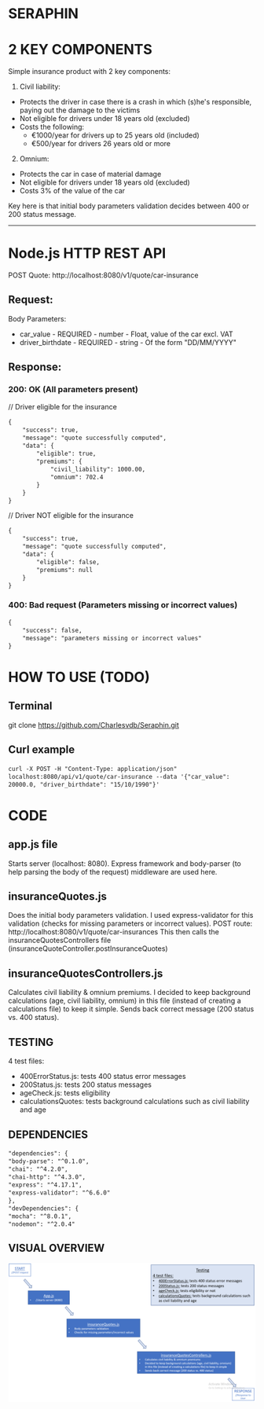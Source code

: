 # SERAPHIN

# 2 KEY COMPONENTS

Simple insurance product with 2 key components:
1) Civil liability:
- Protects the driver in case there is a crash in which (s)he's responsible, paying out the damage to the victims
- Not eligible for drivers under 18 years old (excluded)
- Costs the following:
    * €1000/year for drivers up to 25 years old (included)
    * €500/year for drivers 26 years old or more

2) Omnium:
- Protects the car in case of material damage
- Not eligible for drivers under 18 years old (excluded)
- Costs 3% of the value of the car

Key here is that initial body parameters validation decides between 400 or 200 status message.

_________________________________________________________________

# Node.js HTTP REST API

POST Quote: http://localhost:8080/v1/quote/car-insurance

## Request:
Body Parameters:
- car_value - REQUIRED -  number - Float, value of the car excl. VAT
- driver_birthdate - REQUIRED - string - Of the form "DD/MM/YYYY"

## Response:
### 200: OK (All parameters present)
// Driver eligible for the insurance
    
    {
        "success": true,
        "message": "quote successfully computed",
        "data": {
            "eligible": true,
            "premiums": {
                "civil_liability": 1000.00,
                "omnium": 702.4
            }
        }
    }  

// Driver NOT eligible for the insurance
    
    {
        "success": true,
        "message": "quote successfully computed",
        "data": {
            "eligible": false,
            "premiums": null
        }
    }

### 400: Bad request (Parameters missing or incorrect values)
    {
        "success": false,
        "message": "parameters missing or incorrect values"
    }

# HOW TO USE (TODO)

## Terminal
git clone https://github.com/Charlesvdb/Seraphin.git

## Curl example
    curl -X POST -H "Content-Type: application/json" localhost:8080/api/v1/quote/car-insurance --data '{"car_value": 20000.0, "driver_birthdate": "15/10/1990"}'

# CODE

## app.js file
Starts server (localhost: 8080). Express framework and body-parser (to help parsing the body of the request) middleware are used here.

## insuranceQuotes.js
Does the initial body parameters validation. I used express-validator for this validation (checks for missing parameters or incorrect values). 
POST route:    http://localhost:8080/v1/quote/car-insurances
This then calls the insuranceQuotesControllers file (insuranceQuoteController.postInsuranceQuotes)

## insuranceQuotesControllers.js
Calculates civil liability & omnium premiums.
I decided to keep background calculations (age, civil liability, omnium) in this file (instead of creating a calculations file) to keep it simple.
Sends back correct message (200 status vs. 400 status).

## TESTING
4 test files:
- 400ErrorStatus.js: tests 400 status error messages
- 200Status.js: tests 200 status messages 
- ageCheck.js: tests eligibility
- calculationsQuotes: tests background calculations such as civil liability and age 

## DEPENDENCIES
    "dependencies": {
    "body-parse": "^0.1.0",
    "chai": "^4.2.0",
    "chai-http": "^4.3.0",
    "express": "^4.17.1",
    "express-validator": "^6.6.0"
    },
    "devDependencies": {
    "mocha": "^8.0.1",
    "nodemon": "^2.0.4"

## VISUAL OVERVIEW

<img src="/visualOverview.png">


